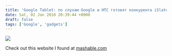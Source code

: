 ```yaml
---
title: 'Google Tablet: по слухам Google и HTC готовят конкурента iSlate от Apple'
date: Sat, 02 Jan 2010 20:39:44 +0000
draft: false
tags: ['Google', 'gadgets']
---
```


![](http://mashable.com/wp-content/uploads/2010/01/googletablet.jpg)

Check out this website I found at [mashable.com](http://mashable.com/2010/01/02/google-tablet/)